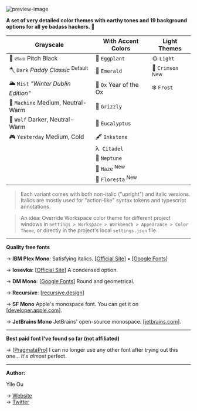 ![preview-image](https://raw.githubusercontent.com/troydraws/paddy-color-theme/master/paddy-color-theme-preview.gif)

**A set of very detailed color themes with earthy tones and 19 background options for all ye badass hackers. 🍁**

| Grayscale                                   | With Accent Colors          | Light Themes               |
| ------------------------------------------- | --------------------------- | -------------------------- |
| 🚧 `𝔅𝔩𝔞𝔠𝔨` Pitch Black                       | 🍆 `Eggplant`                | 🌞 `Light`                  |
| 🪓 `Dark` *Paddy Classic* <sup>Default</sup> | 🌲 `Emerald`                 | 💋 `Crimson` <sup>New</sup> |
| 🌥 `Mist` *"Winter Dublin Edition"*          | 🧧 `Ox` Year of the Ox       | ❄️ `Frost`                  |
| 🤖 `Machine` Medium, Neutral-Warm            | 🐻 `Grizzly`                 |                            |
| 🐺 `Wolf` Darker, Neutral-Warm               | 🌿 `Eucalyptus`              |                            |
| 🎮 `Yesterday` Medium, Cold                  | 🖋 `Inkstone`                |                            |
|                                             | λ&nbsp;  `Citadel`          |                            |
|                                             | 🔵 `Neptune`                 |                            |
|                                             | 🌄 `Haze` <sup>New</sup>     |                            |
|                                             | 🌸 `Floresta` <sup>New</sup> |                            |

&NewLine;

> Each variant comes with both non-italic ("upright") and italic versions. Italics are mostly used for "action-like" syntax tokens and typescript annotations.


> An idea: Override Workspace color theme for different project windows in `Settings > Workspace > Workbench > Appearance > Color Theme`, or directly in the project's local `settings.json` file.

---

**Quality free fonts**

→ **IBM Plex Mono**: Satisfying italics. [[Official Site](https://www.ibm.com/plex/)] • [[Google Fonts](https://fonts.google.com/specimen/IBM+Plex+Mono)]  

→ **Iosevka**: [[Official Site](https://typeof.net/Iosevka/)] A condensed option.

→ **DM Mono**: [[Google Fonts](https://fonts.google.com/specimen/DM+Mono)] Round and geometrical.

→ **Recursive**: [[recursive.design](https://www.recursive.design/)] 

→ **SF Mono** Apple's monospace font. You can get it on [[developer.apple.com](https://developer.apple.com/fonts/)].  

→ **JetBrains Mono** JetBrains' open-source monospace. [[jetbrains.com](https://www.jetbrains.com/lp/mono/)]. 

---

**Best paid font I've found so far (not affiliated)**

→ [[PragmataPro](https://fsd.it/shop/fonts/pragmatapro/)] I can no longer use any other font after trying out this one... it's *almost* perfect.

---

**Author:**  

Yile Ou  

→ [Website](https://yile.art/)<br />
→ [Twitter](https://twitter.com/yile_art)